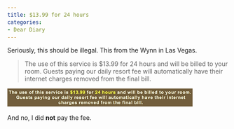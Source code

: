 ```yaml
---
title: $13.99 for 24 hours
categories:
- Dear Diary
---
```


Seriously, this should be illegal. This from the Wynn in Las Vegas.

> The use of this service is $13.99 for 24 hours and will be billed to your room.  Guests paying our daily resort fee will automatically have their internet charges removed from the final bill.

![](/assets/posts/2013/13-99-for-24-hours.png)

And no, I did **not** pay the fee.
